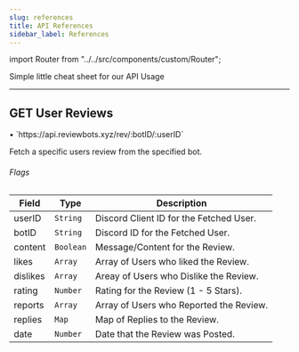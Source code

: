 ```yaml
---
slug: references
title: API References
sidebar_label: References
---
```


import Router from "../../src/components/custom/Router";

Simple little cheat sheet for our API Usage

---

## GET User Reviews


<Router type="GET" path="/rev/:botID/:userID" />
• `https://api.reviewbots.xyz/rev/:botID/:userID`

Fetch a specific users review from the specified bot.

###### Flags 
| Field     | Type        | Description                                                                                         |
| --------- | ----------- | --------------------------------------------------------------------------------------------------- |
| userID    | `String`    | Discord Client ID for the Fetched User.                                                                 |
| botID     | `String`    | Discord ID for the Fetched User.                                                                    |
| content   | `Boolean`   | Message/Content for the Review.                                                                     |
| likes     | `Array`     | Array of Users who liked the Review.                                                                   |
| dislikes  | `Array`     | Areay of Users who Dislike the Review.                                                        |
| rating    | `Number`    | Rating for the Review (1 - 5 Stars).                                                        |
| reports   | `Array`     | Array of Users who Reported the Review.                                                     |
| replies   | `Map`       | Map of Replies to the Review.                                                     |
| date      | `Number`    | Date that the Review was Posted.                                                     |
